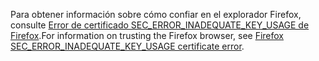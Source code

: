 <span data-ttu-id="f0dd2-101">Para obtener información sobre cómo confiar en el explorador Firefox, consulte [Error de certificado SEC_ERROR_INADEQUATE_KEY_USAGE de Firefox](xref:security/enforcing-ssl#trust-ff).</span><span class="sxs-lookup"><span data-stu-id="f0dd2-101">For information on trusting the Firefox browser, see [Firefox SEC_ERROR_INADEQUATE_KEY_USAGE certificate error](xref:security/enforcing-ssl#trust-ff).</span></span>